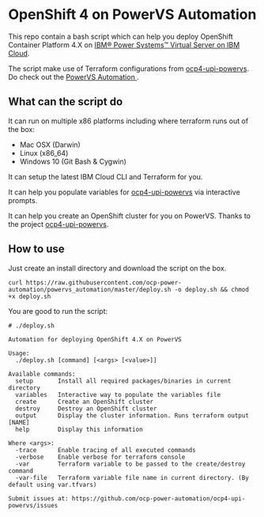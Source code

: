 # OpenShift 4 on PowerVS Automation

This repo contain a bash script which can help you deploy OpenShift Container Platform 4.X on [IBM® Power Systems™ Virtual Server on IBM Cloud](https://www.ibm.com/cloud/power-virtual-server).

The script make use of Terraform configurations from [ocp4-upi-powervs](https://github.com/ocp-power-automation/ocp4-upi-powervs/). Do check out the [PowerVS Automation
](https://github.com/ocp-power-automation/ocp4-upi-powervs).

## What can the script do

It can run on multiple x86 platforms including where terraform runs out of the box:

- Mac OSX (Darwin)
- Linux (x86_64)
- Windows 10 (Git Bash & Cygwin)

It can setup the latest IBM Cloud CLI and Terraform for you.

It can help you populate variables for [ocp4-upi-powervs](https://github.com/ocp-power-automation/ocp4-upi-powervs/) via interactive prompts.

It can help you create an OpenShift cluster for you on PowerVS. Thanks to the project [ocp4-upi-powervs](https://github.com/ocp-power-automation/ocp4-upi-powervs/).

## How to use

Just create an install directory and download the script on the box.

`curl https://raw.githubusercontent.com/ocp-power-automation/powervs_automation/master/deploy.sh -o deploy.sh && chmod +x deploy.sh`

You are good to run the script:

```
# ./deploy.sh

Automation for deploying OpenShift 4.X on PowerVS

Usage:
  ./deploy.sh [command] [<args> [<value>]]

Available commands:
  setup       Install all required packages/binaries in current directory
  variables   Interactive way to populate the variables file
  create      Create an OpenShift cluster
  destroy     Destroy an OpenShift cluster
  output      Display the cluster information. Runs terraform output [NAME]
  help        Display this information

Where <args>:
  -trace      Enable tracing of all executed commands
  -verbose    Enable verbose for terraform console
  -var        Terraform variable to be passed to the create/destroy command
  -var-file   Terraform variable file name in current directory. (By default using var.tfvars)

Submit issues at: https://github.com/ocp-power-automation/ocp4-upi-powervs/issues

```
